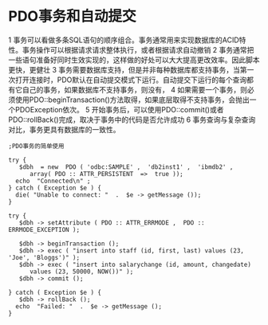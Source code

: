 # PDO事务和自动提交
1 事务可以看做多条SQL语句的顺序组合。事务通常用来实现数据库的ACID特性。事务操作可以根据请求请求整体执行，或者根据请求自动撤销
2 事务通常把一些语句准备好同时生效实现的，这样做的好处可以大大提高更改效率。因此脚本更快，更健壮
3 事务需要数据库支持，但是并非每种数据库都支持事务，当第一次打开连接时，PDO默认在自动提交模式下运行。自动提交下运行的每个查询都有它自己的事务，如果数据库不支持事务，则没有，
4 如果需要一个事务，则必须使用PDO::beginTransaction()方法取得，如果底层取得不支持事务，会抛出一个PDOException依次。
5 开始事务后，可以使用PDO::commit()或者PDO::rollBack()完成，取决于事务中的代码是否允许成功
6 事务查询与复杂查询对比，事务更具有数据库的一致性。
```
;PDO事务的简单使用

try {
   $dbh  = new  PDO ( 'odbc:SAMPLE' ,  'db2inst1' ,  'ibmdb2' ,
      array( PDO :: ATTR_PERSISTENT  =>  true ));
  echo  "Connected\n" ;
} catch ( Exception $e ) {
  die( "Unable to connect: "  .  $e -> getMessage ());
}

try {  
   $dbh -> setAttribute ( PDO :: ATTR_ERRMODE ,  PDO :: ERRMODE_EXCEPTION );

   $dbh -> beginTransaction ();
   $dbh -> exec ( "insert into staff (id, first, last) values (23, 'Joe', 'Bloggs')" );
   $dbh -> exec ( "insert into salarychange (id, amount, changedate)
      values (23, 50000, NOW())" );
   $dbh -> commit ();

} catch ( Exception $e ) {
   $dbh -> rollBack ();
  echo  "Failed: "  .  $e -> getMessage ();
}

```
